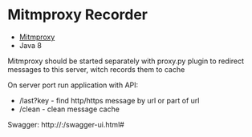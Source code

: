 # Mitmproxy Recorder

* [Mitmproxy](https://mitmproxy.org/)
* Java 8

Mitmproxy should be started separately with proxy.py plugin to redirect messages to this server, witch records them to cache

On server port run application with API:
* /last?key - find http/https message by url or part of url
* /clean - clean message cache

Swagger: http://<hostname>:<port>/swagger-ui.html#